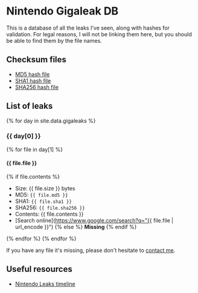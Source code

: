 ---
---

Nintendo Gigaleak DB
====================

This is a database of all the leaks I've seen, along with hashes for validation. For legal reasons, I will not be linking them here, but you should be able to find them by the file names.

Checksum files
--------------

* [MD5 hash file](checksums.md5)
* [SHA1 hash file](checksums.sha1)
* [SHA256 hash file](checksums.sha256)

List of leaks
-------------

{% for day in site.data.gigaleaks %}
### {{ day[0] }}
{% for file in day[1] %}
#### {{ file.file }}

{% if file.contents %}
* Size: {{ file.size }} bytes
* MD5: `{{ file.md5 }}`
* SHA1: `{{ file.sha1 }}`
* SHA256: `{{ file.sha256 }}`
* Contents: {{ file.contents }}
* [Search online](https://www.google.com/search?q="{{ file.file | url_encode }}")
{% else %}
**Missing**
{% endif %}

{% endfor %}
{% endfor %}

If you have any file it's missing, please don't hesitate to [contact me](/#contact).

Useful resources
----------------

  * [Nintendo Leaks timeline](https://protocrystal.neocities.org/timeline.html)
